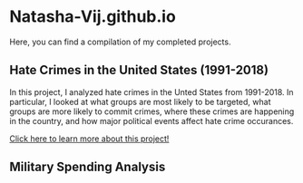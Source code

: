 # Natasha-Vij.github.io

Here, you can find a compilation of my completed projects.

## Hate Crimes in the United States (1991-2018)
In this project, I analyzed hate crimes in the Unted States from 1991-2018. In particular, I looked at what groups are most likely to be targeted, what groups are more likely to commit crimes, where these crimes are happening in the country, and how major political events affect hate crime occurances. 

[Click here to learn more about this project!](https://Natasha-Vij.github.io/Hate-Crime-Analysis.html)


## Military Spending Analysis
